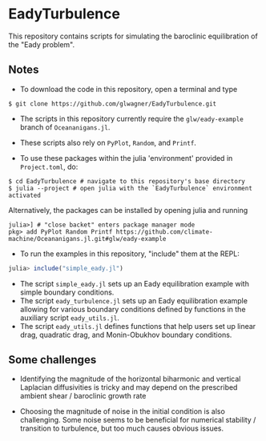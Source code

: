 # EadyTurbulence

This repository contains scripts for simulating the baroclinic equilibration of the "Eady problem".

## Notes

* To download the code in this repository, open a terminal and type 

```
$ git clone https://github.com/glwagner/EadyTurbulence.git
```

* The scripts in this repository currently require the `glw/eady-example` branch of `Oceananigans.jl`.

* These scripts also rely on `PyPlot`, `Random`, and `Printf`.

* To use these packages within the julia 'environment' provided in `Project.toml`, do:

```
$ cd EadyTurbulence # navigate to this repository's base directory
$ julia --project # open julia with the `EadyTurbulence` environment activated
```

Alternatively, the packages can be installed by opening julia and running

```
julia>] # "close backet" enters package manager mode
pkg> add PyPlot Random Printf https://github.com/climate-machine/Oceananigans.jl.git#glw/eady-example
```

* To run the examples in this repository, "include" them at the REPL:

```julia
julia> include("simple_eady.jl")
```

* The script `simple_eady.jl` sets up an Eady equilibration example with simple boundary conditions.
* The script `eady_turbulence.jl` sets up an Eady equilibration example allowing for various boundary conditions defined by functions in the auxiliary script `eady_utils.jl`.
* The script `eady_utils.jl` defines functions that help users set up linear drag, quadratic drag, and Monin-Obukhov boundary conditions.

## Some challenges

* Identifying the magnitude of the horizontal biharmonic and vertical Laplacian diffusivities is tricky and may depend on the prescribed ambient shear / baroclinic growth rate

* Choosing the magnitude of noise in the initial condition is also challenging. Some noise seems to be beneficial for numerical stability / transition to turbulence, but too much causes obvious issues.
